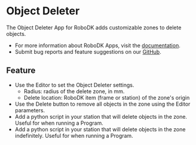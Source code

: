 # Object Deleter

The Object Deleter App for RoboDK adds customizable zones to delete objects.

- For more information about RoboDK Apps, visit the
[documentation](https://robodk.com/doc/en/PythonAPI/app.html).
- Submit bug reports and feature suggestions on our
[GitHub](https://github.com/RoboDK/Plug-In-Interface/issues).

## Feature

- Use the Editor to set the Object Deleter settings.
  - Radius: radius of the delete zone, in mm.
  - Delete location: RoboDK item (frame or station) of the zone's origin
- Use the Delete button to remove all objects in the zone using the Editor parameters.
- Add a python script in your station that will delete objects in the zone. Useful for when running a Program.
- Add a python script in your station that will delete objects in the zone indefinitely. Useful for when running a Program.
